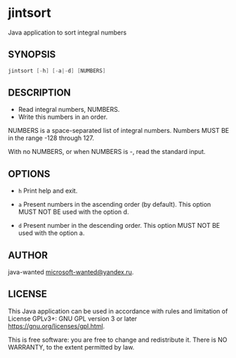 # jintsort
Java application to sort integral numbers

## SYNOPSIS

```c
jintsort [-h] [-a|-d] [NUMBERS]
```

## DESCRIPTION

  - Read integral numbers, NUMBERS.
  - Write this numbers in an order.

  NUMBERS is a space-separated list of integral numbers.
  Numbers MUST BE in the range -128 through 127.

  With no NUMBERS, or when NUMBERS is -, read the standard input.

## OPTIONS

  - `h` Print help and exit.

  - `a` Present numbers in the ascending order (by default).
    This option MUST NOT BE used with the option d.

  - `d` Present number in the descending order.
    This option MUST NOT BE used with the option a.

## AUTHOR

  java-wanted <microsoft-wanted@yandex.ru>.

## LICENSE

  This Java application can be used in accordance with rules and limitation of
  License GPLv3+: GNU GPL version 3 or later
  <https://gnu.org/licenses/gpl.html>.

  This is free software: you are free to change and redistribute it. There is NO
  WARRANTY, to the extent permitted by law.
